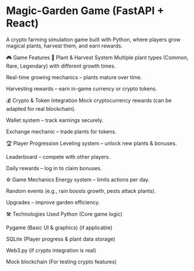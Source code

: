# Magic-Garden Game (FastAPI + React)
A crypto farming simulation game built with Python, where players grow magical plants, harvest them, and earn rewards.

🎮 Game Features
🌱 Plant & Harvest System
Multiple plant types (Common, Rare, Legendary) with different growth times.

Real-time growing mechanics – plants mature over time.

Harvesting rewards – earn in-game currency or crypto tokens.

💰 Crypto & Token Integration
Mock cryptocurrency rewards (can be adapted for real blockchain).

Wallet system – track earnings securely.

Exchange mechanic – trade plants for tokens.

🏆 Player Progression
Leveling system – unlock new plants & bonuses.

Leaderboard – compete with other players.

Daily rewards – log in to claim bonuses.

⚙️ Game Mechanics
Energy system – limits actions per day.

Random events (e.g., rain boosts growth, pests attack plants).

Upgrades – improve garden efficiency.

🛠 Technologies Used
Python (Core game logic)

Pygame (Basic UI & graphics) (if applicable)

SQLite (Player progress & plant data storage)

Web3.py (if crypto integration is real)

Mock blockchain (For testing crypto features)

